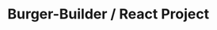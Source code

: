 # Burger-Builder / React Project

<!-- the goal is that users can use it to add ingredients and therefore build a burger. -->